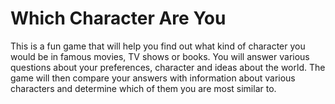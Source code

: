 # Which Character Are You

This is a fun game that will help you find out what kind of character you would be in famous movies, TV shows or books. You will answer various questions about your preferences, character and ideas about the world. The game will then compare your answers with information about various characters and determine which of them you are most similar to.
